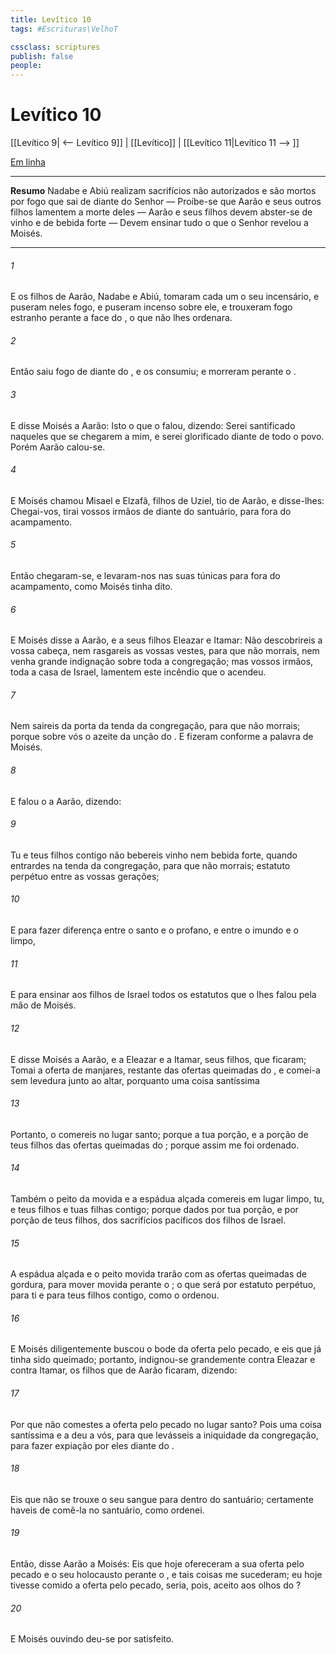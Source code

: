 ```yaml
---
title: Levítico 10
tags: #Escrituras\VelhoT

cssclass: scriptures
publish: false
people:
---
```


# Levítico 10
[[Levítico 9| <-- Levítico 9]] | [[Levítico]] | [[Levítico 11|Levítico 11 --> ]]

[Em linha](https://churchofjesuschrist.org/study/scriptures/ot/lev/10?lang=por)

---
__Resumo__
Nadabe e Abiú realizam sacrifícios não autorizados e são mortos por fogo que sai de diante do Senhor — Proíbe-se que Aarão e seus outros filhos lamentem a morte deles — Aarão e seus filhos devem abster-se de vinho e de bebida forte — Devem ensinar tudo o que o Senhor revelou a Moisés.

---
###### 1 
E os filhos de Aarão, Nadabe e Abiú, tomaram cada um o seu incensário, e puseram neles fogo, e puseram incenso sobre ele, e trouxeram fogo estranho perante a face do , o que não lhes ordenara.

###### 2 
Então saiu fogo de diante do , e os consumiu; e morreram perante o .

###### 3 
E disse Moisés a Aarão: Isto  o que o  falou, dizendo: Serei santificado naqueles que se chegarem a mim, e serei glorificado diante de todo o povo. Porém Aarão calou-se.

###### 4 
E Moisés chamou Misael e Elzafã, filhos de Uziel, tio de Aarão, e disse-lhes: Chegai-vos, tirai vossos irmãos de diante do santuário, para fora do acampamento.

###### 5 
Então chegaram-se, e levaram-nos nas suas túnicas para fora do acampamento, como Moisés tinha dito.

###### 6 
E Moisés disse a Aarão, e a seus filhos Eleazar e Itamar: Não descobrireis a vossa cabeça, nem rasgareis as vossas vestes, para que não morrais, nem venha grande indignação sobre toda a congregação; mas vossos irmãos, toda a casa de Israel, lamentem este incêndio que o  acendeu.

###### 7 
Nem saireis da porta da tenda da congregação, para que não morrais; porque  sobre vós o azeite da unção do . E fizeram conforme a palavra de Moisés.

###### 8 
E falou o  a Aarão, dizendo:

###### 9 
Tu e teus filhos contigo não bebereis vinho nem bebida forte, quando entrardes na tenda da congregação, para que não morrais; estatuto perpétuo  entre as vossas gerações;

###### 10 
E para fazer diferença entre o santo e o profano, e entre o imundo e o limpo,

###### 11 
E para ensinar aos filhos de Israel todos os estatutos que o  lhes falou pela mão de Moisés.

###### 12 
E disse Moisés a Aarão, e a Eleazar e a Itamar, seus filhos, que  ficaram; Tomai a oferta de manjares, restante das ofertas queimadas do , e comei-a sem levedura junto ao altar, porquanto uma coisa santíssima 

###### 13 
Portanto, o comereis no lugar santo; porque  a tua porção, e a porção de teus filhos das ofertas queimadas do ; porque assim me foi ordenado.

###### 14 
Também o peito da  movida e a espádua  alçada comereis em lugar limpo, tu, e teus filhos e tuas filhas contigo; porque  dados por tua porção, e por porção de teus filhos, dos sacrifícios pacíficos dos filhos de Israel.

###### 15 
A espádua  alçada e o peito  movida trarão com as ofertas queimadas de gordura, para mover  movida perante o ; o que será por estatuto perpétuo, para ti e para teus filhos contigo, como o  ordenou.

###### 16 
E Moisés diligentemente buscou o bode da oferta pelo pecado, e eis que já tinha sido queimado; portanto, indignou-se grandemente contra Eleazar e contra Itamar, os filhos que de Aarão ficaram, dizendo:

###### 17 
Por que não comestes a oferta pelo pecado no lugar santo? Pois uma coisa santíssima  e  a deu a vós, para que levásseis a iniquidade da congregação, para fazer expiação por eles diante do .

###### 18 
Eis que não se trouxe o seu sangue para dentro do santuário; certamente haveis de comê-la no santuário, como ordenei.

###### 19 
Então, disse Aarão a Moisés: Eis que hoje ofereceram a sua oferta pelo pecado e o seu holocausto perante o , e tais coisas me sucederam;  eu hoje tivesse comido a oferta pelo pecado, seria, pois, aceito aos olhos do ?

###### 20 
E Moisés ouvindo  deu-se por satisfeito.

